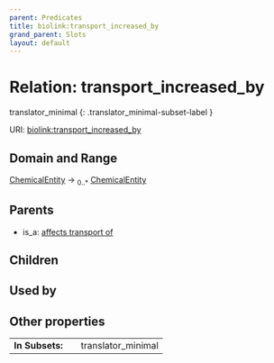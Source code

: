 ```yaml
---
parent: Predicates
title: biolink:transport_increased_by
grand_parent: Slots
layout: default
---
```


# Relation: transport_increased_by

translator_minimal
{: .translator_minimal-subset-label }




URI: [biolink:transport_increased_by](https://w3id.org/biolink/vocab/transport_increased_by)

## Domain and Range

[ChemicalEntity](ChemicalEntity.md) ->  <sub>0..\*</sub> [ChemicalEntity](ChemicalEntity.md)

## Parents

 *  is_a: [affects transport of](affects_transport_of.md)

## Children


## Used by


## Other properties

|  |  |  |
| --- | --- | --- |
| **In Subsets:** | | translator_minimal |

